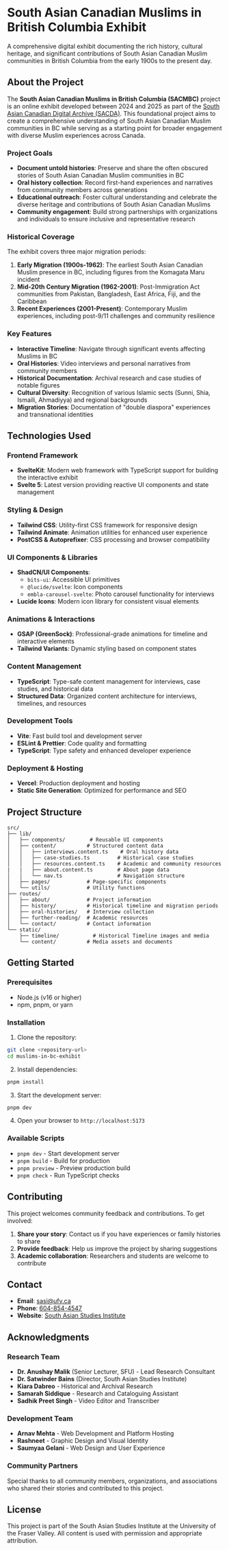 # South Asian Canadian Muslims in British Columbia Exhibit

A comprehensive digital exhibit documenting the rich history, cultural heritage, and significant contributions of South Asian Canadian Muslim communities in British Columbia from the early 1900s to the present day.

## About the Project

The **South Asian Canadian Muslims in British Columbia (SACMBC)** project is an online exhibit developed between 2024 and 2025 as part of the [South Asian Canadian Digital Archive (SACDA)](https://sacda.ca). This foundational project aims to create a comprehensive understanding of South Asian Canadian Muslim communities in BC while serving as a starting point for broader engagement with diverse Muslim experiences across Canada.

### Project Goals

- **Document untold histories**: Preserve and share the often obscured stories of South Asian Canadian Muslim communities in BC
- **Oral history collection**: Record first-hand experiences and narratives from community members across generations
- **Educational outreach**: Foster cultural understanding and celebrate the diverse heritage and contributions of South Asian Canadian Muslims
- **Community engagement**: Build strong partnerships with organizations and individuals to ensure inclusive and representative research

### Historical Coverage

The exhibit covers three major migration periods:

1. **Early Migration (1900s-1962)**: The earliest South Asian Canadian Muslim presence in BC, including figures from the Komagata Maru incident
2. **Mid-20th Century Migration (1962-2001)**: Post-Immigration Act communities from Pakistan, Bangladesh, East Africa, Fiji, and the Caribbean
3. **Recent Experiences (2001-Present)**: Contemporary Muslim experiences, including post-9/11 challenges and community resilience

### Key Features

- **Interactive Timeline**: Navigate through significant events affecting Muslims in BC
- **Oral Histories**: Video interviews and personal narratives from community members
- **Historical Documentation**: Archival research and case studies of notable figures
- **Cultural Diversity**: Recognition of various Islamic sects (Sunni, Shia, Ismaili, Ahmadiyya) and regional backgrounds
- **Migration Stories**: Documentation of "double diaspora" experiences and transnational identities

## Technologies Used

### Frontend Framework
- **SvelteKit**: Modern web framework with TypeScript support for building the interactive exhibit
- **Svelte 5**: Latest version providing reactive UI components and state management

### Styling & Design
- **Tailwind CSS**: Utility-first CSS framework for responsive design
- **Tailwind Animate**: Animation utilities for enhanced user experience
- **PostCSS & Autoprefixer**: CSS processing and browser compatibility

### UI Components & Libraries
- **ShadCN/UI Components**: 
  - `bits-ui`: Accessible UI primitives
  - `@lucide/svelte`: Icon components
  - `embla-carousel-svelte`: Photo carousel functionality for interviews
- **Lucide Icons**: Modern icon library for consistent visual elements

### Animations & Interactions
- **GSAP (GreenSock)**: Professional-grade animations for timeline and interactive elements
- **Tailwind Variants**: Dynamic styling based on component states

### Content Management
- **TypeScript**: Type-safe content management for interviews, case studies, and historical data
- **Structured Data**: Organized content architecture for interviews, timelines, and resources

### Development Tools
- **Vite**: Fast build tool and development server
- **ESLint & Prettier**: Code quality and formatting
- **TypeScript**: Type safety and enhanced developer experience

### Deployment & Hosting
- **Vercel**: Production deployment and hosting
- **Static Site Generation**: Optimized for performance and SEO

## Project Structure

```
src/
├── lib/
│   ├── components/        # Reusable UI components
│   ├── content/          # Structured content data
│   │   ├── interviews.content.ts    # Oral history data
│   │   ├── case-studies.ts         # Historical case studies
│   │   ├── resources.content.ts    # Academic and community resources
|   |   ├── about.content.ts        # About page data
│   │   └── nav.ts                  # Navigation structure
│   ├── pages/            # Page-specific components
│   └── utils/            # Utility functions
├── routes/
│   ├── about/            # Project information
│   ├── history/          # Historical timeline and migration periods
│   ├── oral-histories/   # Interview collection
│   ├── further-reading/  # Academic resources
│   └── contact/          # Contact information
└── static/
    ├── timeline/           # Historical Timeline images and media
    └── content/          # Media assets and documents

```

## Getting Started

### Prerequisites
- Node.js (v16 or higher)
- npm, pnpm, or yarn

### Installation

1. Clone the repository:
```bash
git clone <repository-url>
cd muslims-in-bc-exhibit
```

2. Install dependencies:
```bash
pnpm install
```

3. Start the development server:
```bash
pnpm dev
```

4. Open your browser to `http://localhost:5173`

### Available Scripts

- `pnpm dev` - Start development server
- `pnpm build` - Build for production
- `pnpm preview` - Preview production build
- `pnpm check` - Run TypeScript checks

## Contributing

This project welcomes community feedback and contributions. To get involved:

1. **Share your story**: Contact us if you have experiences or family histories to share
2. **Provide feedback**: Help us improve the project by sharing suggestions
3. **Academic collaboration**: Researchers and students are welcome to contribute

## Contact

- **Email**: [sasi@ufv.ca](mailto:sasi@ufv.ca)
- **Phone**: [604-854-4547](tel:+6048544547)
- **Website**: [South Asian Studies Institute](https://ufv.ca/sasi)

## Acknowledgments

### Research Team
- **Dr. Anushay Malik** (Senior Lecturer, SFU) - Lead Research Consultant
- **Dr. Satwinder Bains** (Director, South Asian Studies Institute)
- **Kiara Dabreo** - Historical and Archival Research
- **Samarah Siddique** - Research and Cataloguing Assistant
- **Sadhik Preet Singh** - Video Editor and Transcriber

### Development Team
- **Arnav Mehta** - Web Development and Platform Hosting
- **Rashneet** - Graphic Design and Visual Identity
- **Saumyaa Gelani** - Web Design and User Experience

### Community Partners
Special thanks to all community members, organizations, and associations who shared their stories and contributed to this project.

## License

This project is part of the South Asian Studies Institute at the University of the Fraser Valley. All content is used with permission and appropriate attribution.
